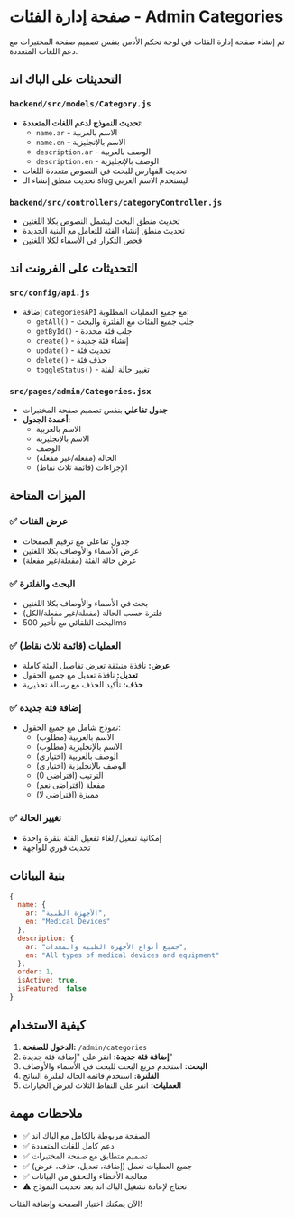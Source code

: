 # صفحة إدارة الفئات - Admin Categories

تم إنشاء صفحة إدارة الفئات في لوحة تحكم الأدمن بنفس تصميم صفحة المختبرات مع دعم اللغات المتعددة.

## التحديثات على الباك اند

### `backend/src/models/Category.js`
- **تحديث النموذج لدعم اللغات المتعددة:**
  - `name.ar` - الاسم بالعربية
  - `name.en` - الاسم بالإنجليزية  
  - `description.ar` - الوصف بالعربية
  - `description.en` - الوصف بالإنجليزية
- تحديث الفهارس للبحث في النصوص متعددة اللغات
- تحديث منطق إنشاء الـ slug ليستخدم الاسم العربي

### `backend/src/controllers/categoryController.js`
- تحديث منطق البحث ليشمل النصوص بكلا اللغتين
- تحديث منطق إنشاء الفئة للتعامل مع البنية الجديدة
- فحص التكرار في الأسماء لكلا اللغتين

## التحديثات على الفرونت اند

### `src/config/api.js`
- إضافة `categoriesAPI` مع جميع العمليات المطلوبة:
  - `getAll()` - جلب جميع الفئات مع الفلترة والبحث
  - `getById()` - جلب فئة محددة
  - `create()` - إنشاء فئة جديدة
  - `update()` - تحديث فئة
  - `delete()` - حذف فئة
  - `toggleStatus()` - تغيير حالة الفئة

### `src/pages/admin/Categories.jsx`
- **جدول تفاعلي** بنفس تصميم صفحة المختبرات
- **أعمدة الجدول:**
  - الاسم بالعربية
  - الاسم بالإنجليزية  
  - الوصف
  - الحالة (مفعلة/غير مفعلة)
  - الإجراءات (قائمة ثلاث نقاط)

## الميزات المتاحة

### ✅ عرض الفئات
- جدول تفاعلي مع ترقيم الصفحات
- عرض الأسماء والأوصاف بكلا اللغتين
- عرض حالة الفئة (مفعلة/غير مفعلة)

### ✅ البحث والفلترة
- بحث في الأسماء والأوصاف بكلا اللغتين
- فلترة حسب الحالة (مفعلة/غير مفعلة/الكل)
- البحث التلقائي مع تأخير 500ms

### ✅ العمليات (قائمة ثلاث نقاط)
- **عرض:** نافذة منبثقة تعرض تفاصيل الفئة كاملة
- **تعديل:** نافذة تعديل مع جميع الحقول
- **حذف:** تأكيد الحذف مع رسالة تحذيرية

### ✅ إضافة فئة جديدة
- نموذج شامل مع جميع الحقول:
  - الاسم بالعربية (مطلوب)
  - الاسم بالإنجليزية (مطلوب)
  - الوصف بالعربية (اختياري)
  - الوصف بالإنجليزية (اختياري)
  - الترتيب (افتراضي 0)
  - مفعلة (افتراضي نعم)
  - مميزة (افتراضي لا)

### ✅ تغيير الحالة
- إمكانية تفعيل/إلغاء تفعيل الفئة بنقرة واحدة
- تحديث فوري للواجهة

## بنية البيانات

```javascript
{
  name: {
    ar: "الأجهزة الطبية",
    en: "Medical Devices"
  },
  description: {
    ar: "جميع أنواع الأجهزة الطبية والمعدات",
    en: "All types of medical devices and equipment"
  },
  order: 1,
  isActive: true,
  isFeatured: false
}
```

## كيفية الاستخدام

1. **الدخول للصفحة:** `/admin/categories`
2. **إضافة فئة جديدة:** انقر على "إضافة فئة جديدة"
3. **البحث:** استخدم مربع البحث للبحث في الأسماء والأوصاف
4. **الفلترة:** استخدم قائمة الحالة لفلترة النتائج
5. **العمليات:** انقر على النقاط الثلاث لعرض الخيارات

## ملاحظات مهمة

- ✅ الصفحة مربوطة بالكامل مع الباك اند
- ✅ دعم كامل للغات المتعددة
- ✅ تصميم متطابق مع صفحة المختبرات
- ✅ جميع العمليات تعمل (إضافة، تعديل، حذف، عرض)
- ✅ معالجة الأخطاء والتحقق من البيانات
- ⚠️ تحتاج لإعادة تشغيل الباك اند بعد تحديث النموذج

الآن يمكنك اختبار الصفحة وإضافة الفئات!
